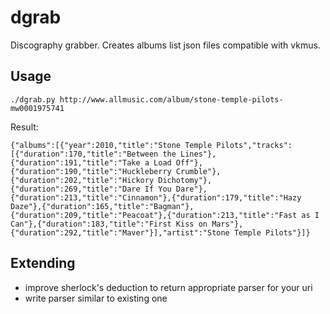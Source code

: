 dgrab
=====

Discography grabber. Creates albums list json files compatible with vkmus.


Usage
-----

```
./dgrab.py http://www.allmusic.com/album/stone-temple-pilots-mw0001975741
```

Result:

```
{"albums":[{"year":2010,"title":"Stone Temple Pilots","tracks":[{"duration":170,"title":"Between the Lines"},{"duration":191,"title":"Take a Load Off"},{"duration":190,"title":"Huckleberry Crumble"},{"duration":202,"title":"Hickory Dichotomy"},{"duration":269,"title":"Dare If You Dare"},{"duration":213,"title":"Cinnamon"},{"duration":179,"title":"Hazy Daze"},{"duration":165,"title":"Bagman"},{"duration":209,"title":"Peacoat"},{"duration":213,"title":"Fast as I Can"},{"duration":183,"title":"First Kiss on Mars"},{"duration":292,"title":"Maver"}],"artist":"Stone Temple Pilots"}]}
```


Extending
---------

* improve sherlock's deduction to return appropriate parser for your uri
* write parser similar to existing one
